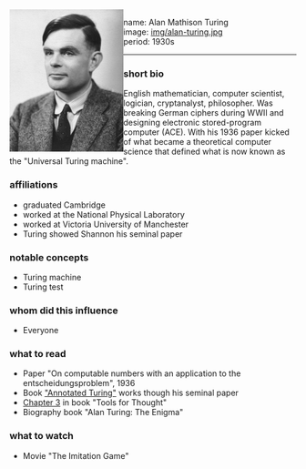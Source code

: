 <img align="left" width="200" src="img/alan-turing.jpg">

name: Alan Mathison Turing </br>
image: [img/alan-turing.jpg](img/alan-turing.jpg) </br>
period: 1930s </br>

-----


### short bio
English mathematician, computer scientist, logician, cryptanalyst, philosopher.
Was breaking German ciphers during WWII and designing electronic stored-program computer (ACE).
With his 1936 paper kicked of what became a theoretical computer science that defined what is now known as the "Universal Turing machine".

### affiliations
 - graduated Cambridge
 - worked at the National Physical Laboratory
 - worked at Victoria University of Manchester
 - Turing showed Shannon his seminal paper

### notable concepts
 - Turing machine
 - Turing test

### whom did this influence
 - Everyone

### what to read
 - Paper "On computable numbers with an application to the entscheidungsproblem", 1936
 - Book ["Annotated Turing"](https://www.amazon.com/Annotated-Turing-Through-Historic-Computability/dp/0470229055) works though his seminal paper
 - [Chapter 3](http://www.rheingold.com/texts/tft/03.html#Chap03) in book "Tools for Thought"
 - Biography book "Alan Turing: The Enigma"

### what to watch
 - Movie "The Imitation Game"
